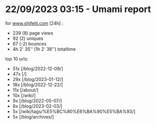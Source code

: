 # 22/09/2023 03:15 - Umami report
for www.shifeiti.com [24h] :

 - 239 (8) page views
 - 92 (2) uniques
 - 67 (-2) bounces
 - 4h 2' 35'' (1h 2' 36'') totaltime


top 10 urls:
 - 51x [/blog/2022-12-09/]
 - 47x [/]
 - 29x [/blog/2023-01-12/]
 - 18x [/blog/2022-12-22/]
 - 11x [/about/]
 - 10x [/wiki/]
 - 9x [/blog/2022-05-07/]
 - 8x [/blog/2023-02-03/]
 - 5x [/wiki/tags/%E5%BC%80%E6%BA%90%E5%BA%93/]
 - 5x [/blog/archives/]


